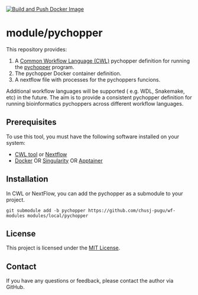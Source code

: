 [![Build and Push Docker Image](https://github.com/bwbioinfo/modules/actions/workflows/build-and-push.yml/badge.svg?query=branch%3Apychopper)](https://github.com/bwbioinfo/modules/actions/workflows/build-and-push.yml?query=branch%3Apychopper)

# module/pychopper

This repository provides:
1. A [Common Workflow Language (CWL)](https://www.commonwl.org/) pychopper definition for running the [pychopper](https://github.com/epi2me-labs/pychopper) program. 
2. The pychopper Docker container definition.
3. A nextflow file with processes for the pychoppers funcions.

Additional workflow languages will be supported ( e.g. WDL, Snakemake, etc) in the future. The aim is to provide a consistent pychopper definition for running bioinformatics pychoppers across different workflow languages.

## Prerequisites

To use this tool, you must have the following software installed on your system:

-   [CWL tool](https://github.com/common-workflow-language/cwltool) or [Nextflow](https://www.nextflow.io/)
-   [Docker](https://www.docker.com/) OR [Singularity](https://sylabs.io/singularity/) OR [Apptainer](https://apptainer.org/)

## Installation

In CWL or NextFlow, you can add the pychopper as a submodule to your project.

```
git submodule add -b pychopper https://github.com/chusj-pugu/wf-modules modules/local/pychopper
```

## License

This project is licensed under the [MIT License](https://github.com/bwbioinfo/modkit-docker-cwl/blob/main/LICENSE).

## Contact

If you have any questions or feedback, please contact the author via GitHub.
